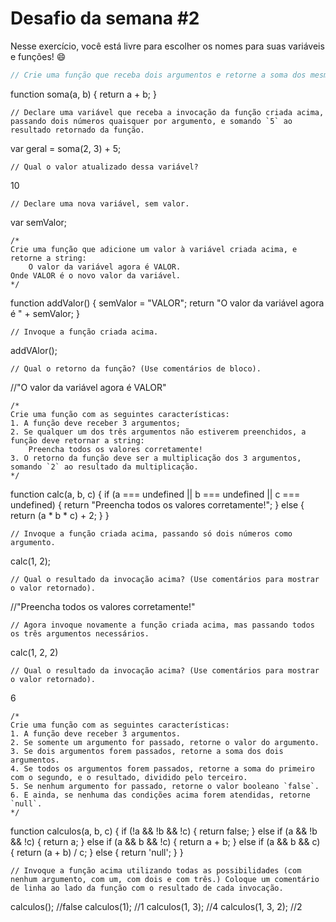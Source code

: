# Desafio da semana #2

Nesse exercício, você está livre para escolher os nomes para suas variáveis e funções! :smile:

```js
// Crie uma função que receba dois argumentos e retorne a soma dos mesmos.
```
function soma(a, b) {
  return a + b;
}
```
// Declare uma variável que receba a invocação da função criada acima, passando dois números quaisquer por argumento, e somando `5` ao resultado retornado da função.
```
var geral = soma(2, 3) + 5;
```
// Qual o valor atualizado dessa variável?
```
10
```
// Declare uma nova variável, sem valor.
```
var semValor;
```
/*
Crie uma função que adicione um valor à variável criada acima, e retorne a string:
    O valor da variável agora é VALOR.
Onde VALOR é o novo valor da variável.
*/
```
function addValor() {
  semValor = "VALOR";
  return "O valor da variável agora é " + semValor;
 }
```
// Invoque a função criada acima.
```
addVAlor();
```
// Qual o retorno da função? (Use comentários de bloco).
```
//"O valor da variável agora é VALOR"
```
/*
Crie uma função com as seguintes características:
1. A função deve receber 3 argumentos;
2. Se qualquer um dos três argumentos não estiverem preenchidos, a função deve retornar a string:
    Preencha todos os valores corretamente!
3. O retorno da função deve ser a multiplicação dos 3 argumentos, somando `2` ao resultado da multiplicação.
*/
```
function calc(a, b, c) { 
  if (a === undefined || b === undefined || c === undefined) {
    return "Preencha todos os valores corretamente!";
  } else {
    return (a * b * c) + 2;
  }
}
```
// Invoque a função criada acima, passando só dois números como argumento.
```
calc(1, 2);
```
// Qual o resultado da invocação acima? (Use comentários para mostrar o valor retornado).
```
//"Preencha todos os valores corretamente!"
```
// Agora invoque novamente a função criada acima, mas passando todos os três argumentos necessários.
```
calc(1, 2, 2)
```
// Qual o resultado da invocação acima? (Use comentários para mostrar o valor retornado).
```
6
```
/*
Crie uma função com as seguintes características:
1. A função deve receber 3 argumentos.
2. Se somente um argumento for passado, retorne o valor do argumento.
3. Se dois argumentos forem passados, retorne a soma dos dois argumentos.
4. Se todos os argumentos forem passados, retorne a soma do primeiro com o segundo, e o resultado, dividido pelo terceiro.
5. Se nenhum argumento for passado, retorne o valor booleano `false`.
6. E ainda, se nenhuma das condições acima forem atendidas, retorne `null`.
*/
```
function calculos(a, b, c) {
  if (!a && !b && !c) {
    return false;
  } else if (a && !b && !c) {
    return a;
  } else if (a && b && !c) {
    return a + b;
  } else if (a && b && c) {
    return (a + b) / c;
  } else {
    return 'null';
  }
}
```
// Invoque a função acima utilizando todas as possibilidades (com nenhum argumento, com um, com dois e com três.) Coloque um comentário de linha ao lado da função com o resultado de cada invocação.
```
calculos();
//false
calculos(1);
//1
calculos(1, 3);
//4
calculos(1, 3, 2);
//2
```
